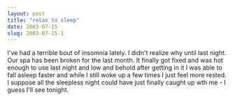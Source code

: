 ```yaml
---
layout: post
title: "relax to sleep"
date: 2003-07-15
slug: 2003-07-15-1
---
```


I&apos;ve had a terrible bout of insomnia lately.  I didn&apos;t realize why until last night.  Our spa has been broken for the last month.  It finally got fixed and was hot enough to use last night and low and behold after getting in it I was able to fall asleep faster and while I still woke up a few times I just feel more rested.  I suppose all the sleepless night could have just finally caught up wth me - I guess I&apos;ll see tonight.

